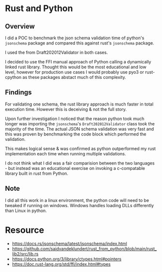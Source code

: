# Rust and Python

## Overview

I did a POC to benchmark the json schema validation time of python's `jsonschema` package and compared this against rust's `jsonschema` package.

I used the from Draft202012Validator in both cases.

I decided to use the FFI manual approach of Python calling a dynamically linked rust library. Thought this would be the most educational and low level, however for production use cases I would probably use pyo3 or rust-cpython as these packages abstact much of this complexity.

## Findings

For validating one schema, the rust library approach is much faster in total execution time. However this is deceiving & not the full story.

Upon further investigation I noticed that the reason python took much longer was importing the `jsonschema`'s `Draft202012Validator` class took the majority of the time. The actual JSON schema validation was very fast and this was proven by benchmarking the code block which performed the validation.

This makes logical sense & was confirmed as python outperformed my rust implementation each time when running multiple validations.

I do not think what I did was a fair comparision between the two languages - but instead was an educational exercise on invoking a c-compatable library built in rust from Python.

## Note

I did all this work in a linux environment, the python code will need to be tweaked if running on windows. Windows handles loading DLLs differently than Linux in python.

# Resource
- https://docs.rs/jsonschema/latest/jsonschema/index.html
- https://github.com/saidvandeklundert/rust_from_python/blob/main/rust_lib2/src/lib.rs
- https://docs.python.org/3/library/ctypes.html#pointers
- https://doc.rust-lang.org/std/ffi/index.html#types